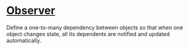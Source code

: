 # [Observer](https://java-design-patterns.com/patterns/observer)

Define a one-to-many dependency between objects so that when one object changes state, all its dependents are notified
and updated automatically.
